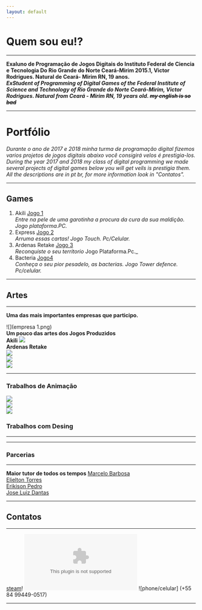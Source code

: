 ```yaml
---
layout: default
---  
```


# **Quem sou eu!?**  
* * *
     
**Exaluno de Programação de Jogos Digitais do Instituto Federal de Ciencia e Tecnologia Do Rio Grande do Norte Ceará-Mirim 2015.1, Victor Rodrigues. Natural de Ceará- Mirim RN, 19 anos.**      
***ExStudent of Programming of Digital Games of the Federal Institute of Science and Technology of Rio Grande do Norte Ceará-Mirim, Victor Rodrigues. Natural from Ceará - Mirim RN, 19 years old. ~~my english is so bad~~***   
* * * 
# Portfólio 
  _Durante o ano de 2017 e 2018 minha turma de programação digital fizemos varios projetos de jogos digitais abaixo você consigirá velos é prestigia-los.   
During the year 2017 and 2018 my class of digital programming we made several projects of digital games below you will get veils is prestigia them. 
All the descriptions are in pt br, for more information look in "Contatos"._
* * *  
## Games  
1. Akili [Jogo 1](https://elielton90.github.io/Akili/)    
_Entre na pele de uma garotinha a procura da cura da sua maldição. Jogo plataforma.PC._   
2. Express [Jogo 2](https://eriksonnicacio.github.io/New%20project/)   
_Arruma essas cartas! Jogo Touch. Pc/Celular._   
3. Ardenas Retake [Jogo 3](https://jldifrn.github.io/ArdenasRetake/)       
_Reconquiste o seu territorio_ Jogo Plataforma.Pc._   
4. Bacteria [Jogo4](https://eriksonnicacio.github.io/bacteria2/)   
_Conheça o seu pior pesadelo, as bacterias. Jogo Tower defence. Pc/celular._   
* * *     
## Artes  
* * *    

**Uma das mais importantes empresas que participo.**

![](empresa 1.png)    
**Um pouco das artes dos Jogos Produzidos**   
**Akili**
![](Telajogo1.png)    
**Ardenas Retake**   
![](Telajogo2.png)     
![](Telajogo3.png)       
![](Telajogo4.png)


* * *
### Trabalhos de Animação    
![](esquelo_correndo.gif)   
![](esquelo_impacto.gif)   
![](esquelo_pulando2.gif)      
### Trabalhos com Desing    
* * *   

* * *   

### Parcerias      
* * * 
**Maior tutor de todos os tempos** 
[Marcelo Barbosa](http://marcelomesmo.github.io/)   
[Elielton Torres](eriksonnicacio.github.io)      
[Erikison Pedro](eriksonnicacio.github.io)   
[Jose Luiz Dantas](jldifrn.github.io)   
* * *   

## Contatos  
* * *   
[steam](http://steamcommunity.com/id/vitorr1232/)!
![email](vrodrigues153@gmail.com)
![phone/celular] (+55 84 99449-0517)
* * *



